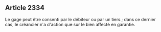 Article 2334
----
Le gage peut être consenti par le débiteur ou par un tiers ; dans ce dernier
cas, le créancier n'a d'action que sur le bien affecté en garantie.
